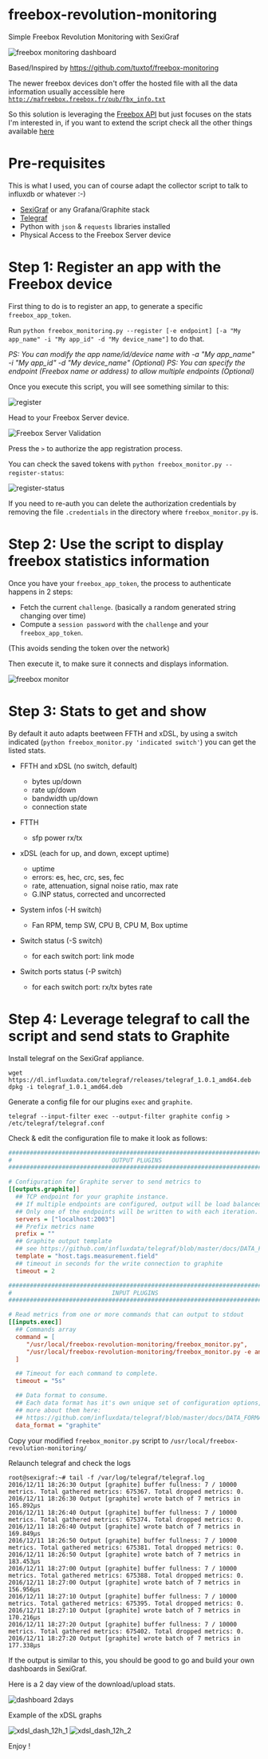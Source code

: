 # freebox-revolution-monitoring
Simple Freebox Revolution Monitoring with SexiGraf 

![freebox monitoring dashboard](freebox_dashboard.png)

Based/Inspired by https://github.com/tuxtof/freebox-monitoring

The newer freebox devices don't offer the hosted file with all the data information usually accessible here [`http://mafreebox.freebox.fr/pub/fbx_info.txt`](http://mafreebox.freebox.fr/pub/fbx_info.txt)

So this solution is leveraging the [Freebox API](http://dev.freebox.fr/sdk/os/) but just focuses on the stats I'm interested in, if you want to extend the script check all the other things available [here](http://dev.freebox.fr/sdk/os/connection/)

# Pre-requisites

This is what I used, you can of course adapt the collector script to talk to influxdb or whatever :-)

- [SexiGraf](http://www.sexigraf.fr) or any Grafana/Graphite stack
- [Telegraf](https://github.com/influxdata/telegraf)
- Python with `json` & `requests` libraries installed
- Physical Access to the Freebox Server device

# Step 1: Register an app with the Freebox device

First thing to do is to register an app, to generate a specific `freebox_app_token`.

Run `python freebox_monitoring.py --register [-e endpoint] [-a "My app_name" -i "My app_id" -d "My device_name"]` to do that.

*PS: You can modify the app name/id/device name with -a "My app_name" -i "My app_id" -d "My device_name" (Optional)*
*PS: You can specify the endpoint (Freebox name or address) to allow multiple endpoints (Optional)*

Once you execute this script, you will see something similar to this:

![register](freebox_registration.png)

Head to your Freebox Server device.

![Freebox Server Validation](seximonitor_register.jpg)

Press the `>` to authorize the app registration process.

You can check the saved tokens with `python freebox_monitor.py --register-status`:

![register-status](freebox_registration_status.png)

If you need to re-auth you can delete the authorization credentials by removing the file `.credentials` in the directory where `freebox_monitor.py` is.

# Step 2: Use the script to display freebox statistics information

Once you have your `freebox_app_token`, the process to authenticate happens in 2 steps:
- Fetch the current `challenge`. (basically a random generated string changing over time)
- Compute a `session password` with the `challenge` and your `freebox_app_token`.

(This avoids sending the token over the network)

Then execute it, to make sure it connects and displays information.

![freebox monitor](freebox_monitor.png)

# Step 3: Stats to get and show

By default it auto adapts beetween FFTH and xDSL, by using a switch indicated (`python freebox_monitor.py 'indicated switch'`) you can get the listed stats.

  * FFTH and xDSL (no switch, default)
    * bytes up/down
    * rate up/down
    * bandwidth up/down
    * connection state
    
  * FTTH
    * sfp power rx/tx
  
  * xDSL (each for up, and down, except uptime)
    * uptime
    * errors: es, hec, crc, ses, fec
    * rate, attenuation, signal noise ratio, max rate
    * G.INP status, corrected and uncorrected
    
  * System infos (-H switch)
    * Fan RPM, temp SW, CPU B, CPU M, Box uptime
    
  * Switch status (-S switch)
    * for each switch port: link mode
    
  * Switch ports status (-P switch)
    * for each switch port: rx/tx bytes rate

# Step 4: Leverage telegraf to call the script and send stats to Graphite

Install telegraf on the SexiGraf appliance.

```console
wget https://dl.influxdata.com/telegraf/releases/telegraf_1.0.1_amd64.deb
dpkg -i telegraf_1.0.1_amd64.deb 
```

Generate a config file for our plugins `exec` and `graphite`.

```console
telegraf --input-filter exec --output-filter graphite config > /etc/telegraf/telegraf.conf
```

Check & edit the configuration file to make it look as follows:

```ini
###############################################################################
#                            OUTPUT PLUGINS                                   #
###############################################################################

# Configuration for Graphite server to send metrics to
[[outputs.graphite]]
  ## TCP endpoint for your graphite instance.
  ## If multiple endpoints are configured, output will be load balanced.
  ## Only one of the endpoints will be written to with each iteration.
  servers = ["localhost:2003"]
  ## Prefix metrics name
  prefix = ""
  ## Graphite output template
  ## see https://github.com/influxdata/telegraf/blob/master/docs/DATA_FORMATS_OUTPUT.md
  template = "host.tags.measurement.field"
  ## timeout in seconds for the write connection to graphite
  timeout = 2

###############################################################################
#                            INPUT PLUGINS                                    #
###############################################################################

# Read metrics from one or more commands that can output to stdout
[[inputs.exec]]
  ## Commands array
  command = [
     "/usr/local/freebox-revolution-monitoring/freebox_monitor.py",
     "/usr/local/freebox-revolution-monitoring/freebox_monitor.py -e another_freebox_address"
  ]

  ## Timeout for each command to complete.
  timeout = "5s"

  ## Data format to consume.
  ## Each data format has it's own unique set of configuration options, read
  ## more about them here:
  ## https://github.com/influxdata/telegraf/blob/master/docs/DATA_FORMATS_INPUT.md
  data_format = "graphite"
```

Copy your modified `freebox_monitor.py` script to `/usr/local/freebox-revolution-monitoring/`

Relaunch telegraf and check the logs

```console
root@sexigraf:~# tail -f /var/log/telegraf/telegraf.log
2016/12/11 18:26:30 Output [graphite] buffer fullness: 7 / 10000 metrics. Total gathered metrics: 675367. Total dropped metrics: 0.
2016/12/11 18:26:30 Output [graphite] wrote batch of 7 metrics in 165.892µs
2016/12/11 18:26:40 Output [graphite] buffer fullness: 7 / 10000 metrics. Total gathered metrics: 675374. Total dropped metrics: 0.
2016/12/11 18:26:40 Output [graphite] wrote batch of 7 metrics in 169.849µs
2016/12/11 18:26:50 Output [graphite] buffer fullness: 7 / 10000 metrics. Total gathered metrics: 675381. Total dropped metrics: 0.
2016/12/11 18:26:50 Output [graphite] wrote batch of 7 metrics in 183.453µs
2016/12/11 18:27:00 Output [graphite] buffer fullness: 7 / 10000 metrics. Total gathered metrics: 675388. Total dropped metrics: 0.
2016/12/11 18:27:00 Output [graphite] wrote batch of 7 metrics in 156.956µs
2016/12/11 18:27:10 Output [graphite] buffer fullness: 7 / 10000 metrics. Total gathered metrics: 675395. Total dropped metrics: 0.
2016/12/11 18:27:10 Output [graphite] wrote batch of 7 metrics in 170.216µs
2016/12/11 18:27:20 Output [graphite] buffer fullness: 7 / 10000 metrics. Total gathered metrics: 675402. Total dropped metrics: 0.
2016/12/11 18:27:20 Output [graphite] wrote batch of 7 metrics in 177.338µs
```

If the output is similar to this, you should be good to go and build your own dashboards in SexiGraf.

Here is a 2 day view of the download/upload stats.

![dashboard 2days](freebox_2days.png)

Example of the xDSL graphs

![xdsl_dash_12h_1](freebox_xdsl_12h_1.png)
![xdsl_dash_12h_2](freebox_xdsl_12h_2.png)

Enjoy !

